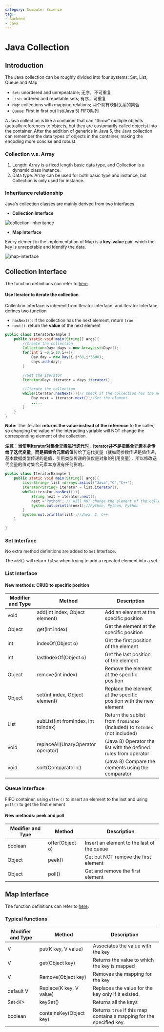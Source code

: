 ```yaml
---
category: Computer Science
tag:
- Backend
- Java
---
```


# Java Collection

## Introduction 
The Java collection can be roughly divided into four systems: Set, List, Queue and Map
- `Set`: unordered and unrepeatable; 无序，不可重复
- `List`: ordered and repetable sets; 有序，可重复
- `Map`: collections with mapping relations; 两个具有映射关系的集合
- `Queue`: First in first out list(Java 5) FIFO队列

A Java collection is like a container that can "throw" multiple objects (actually references to objects, but they are customarily called objects) into the container. After the addition of generics in Java 5, the Java collection can remember the data types of objects in the container, making the encoding more concise and robust.

### Collection v.s. Array
1. Length: Array is a fixed length basic data type, and Collection is a dynamic class instance.
2. Data type: Array can be used for both basic type and instance, but Collection is only used for instance. 

### Inheritance relationship

Java's collection classes are mainly derived from two interfaces. 

- **Collection Interface**

![collection-inheritance](https://pics.yujieliu.com/blog/2023/10/81368654af90ecf3bab1da679082ac0f.png)

- **Map Interface**

Every element in the implementation of Map is a **key-value** pair, which the key is unrepetable and identify the data.

![map-interface](https://pics.yujieliu.com/blog/2023/10/a5988f11f5ea5b454b1254bd213c6a51.png)

## Collection Interface

The function definitions can refer to [here](https://docs.oracle.com/javase/8/docs/api/java/util/Collection.html).

#### Use Iterator to iterate the collection

Collection Interface is inherent from Iterator Interface, and Iterator Interface defines two function

- `hasNext()`: if the collection has the next element, return `true`
- `next()`: return the **value** of the next element

```java
public class IteratorExample {
    public static void main(String[] args){
        //Create the collection
        Collection<Day> days = new ArrayList<Day>();
        for(int i =0;i<10;i++){
            Day day = new Day(i,i*60,i*3600);
            days.add(day);
        }
        
      	//Get the iterator
        Iterator<Day> iterator = days.iterator();
      	
      	//Iterate the collection
        while(iterator.hasNext()){// Check if the collection has the next element
            Day next = iterator.next();//Get the element
            .....
        }
    }
}
```

**Note:** The iterator **returns the value instead of the reference** to the caller, so changing the value of the interacting variable will NOT change the corresponding element of the collection.

**注意：**当使用Iterator对集合元素进行迭代时，Iterator并不是把集合元素本身传给了迭代变量，而是把集合元素的**值**传给了迭代变量（就如同参数传递是值传递，基本数据类型传递的是值，引用类型传递的仅仅是对象的引用变量），所以修改迭代变量的值对集合元素本身没有任何影响。

```java
public class IteratorExample {
    public static void main(String[] args){
        List<String> list =Arrays.asList("Java","C","C++");
        Iterator<String> iterator = list.iterator();
        while(iterator.hasNext()){
            String next = iterator.next();
            next ="Python"; // Will NOT change the element of the collection
            System.out.println(next);//Python, Python, Python
        }
        System.out.println(list);//Java, C, C++
    }

}
```



### Set Interface

No extra method definitions are added to `Set` Interface.

The `add()` will return `false` when trying to add a repeated element into a set.

### List Interface

#### New methods: CRUD to specific position

| Modifier and Type | Method                              | Description                                                  |
| ----------------- | ----------------------------------- | ------------------------------------------------------------ |
| void              | add(int index, Object element)      | Add an element at the specific position                      |
| Object            | get(int index)                      | Get the element at the specific position                     |
| int               | indexOf(Object o)                   | Get the first position of the element                        |
| int               | lastIndexOf(Object o)               | Get the last position of the element                         |
| Object            | remove(int index)                   | Remove the element at the specific position                  |
| Object            | set(int index, Object element)      | Replace the element at the specific position with the new element |
| List              | subList(int fromIndex, int toIndex) | Return the sublist from `fromIndex` (included) to `toIndex` (not included) |
| void              | replaceAll(UnaryOperator operator)  | (Java 8) Operator the list with the defined rules from operator |
| void              | sort(Comparator c)                  | (Java 8) Compare the elements using the comparator           |



### Queue Interface

FIFO container, using `offer()` to insert an element to the last and using `poll()` to get the first element

#### New methods: peek and poll

| Modifier and Type | Method          | Description                                |
| ----------------- | --------------- | ------------------------------------------ |
| boolean           | offer(Object o) | Insert an element to the last of the queue |
| Object            | peek()          | Get but NOT remove the first element       |
| Object            | poll()          | Get and remove the first element           |



## Map Interface

The function definitions can refer to [here](https://docs.oracle.com/javase/8/docs/api/java/util/Map.html).

### Typical functions

| Modifier and Type | Method                  | Description                                                  |
| ----------------- | ----------------------- | ------------------------------------------------------------ |
| V                 | put(K key, V value)     | Associates the value with the key                            |
| V                 | get(Object key)         | Returns the value to which the key is mapped                 |
| V                 | Remove(Object key)      | Removes the mapping for the key                              |
| default V         | Replace(K key, V value) | Replaces the value for the key only if it existed.           |
| Set\<K\>          | keySet()                | Returns all the keys                                         |
| boolean           | containsKey(Object key) | Returns `true` if this map contains a mapping for the specified key. |



